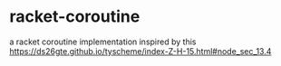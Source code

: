 # racket-coroutine
a racket coroutine implementation
inspired by this
https://ds26gte.github.io/tyscheme/index-Z-H-15.html#node_sec_13.4

